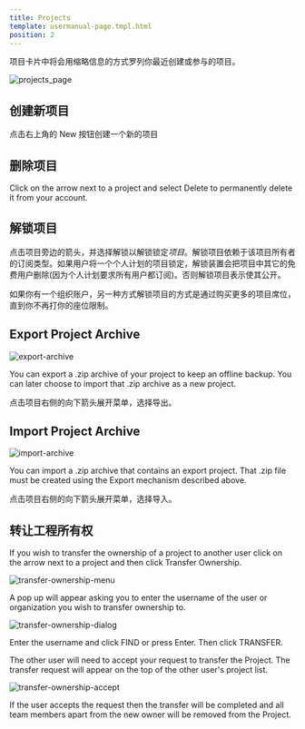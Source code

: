 ```yaml
---
title: Projects
template: usermanual-page.tmpl.html
position: 2
---
```


项目卡片中将会用缩略信息的方式罗列你最近创建或参与的项目。

![projects_page][1]

## 创建新项目

点击右上角的 New 按钮创建一个新的项目

## 删除项目

Click on the arrow next to a project and select Delete to permanently delete it from your account.

## 解锁项目

点击项目旁边的箭头，并选择解锁以解锁锁定*项目*。解锁项目依赖于该项目所有者的订阅类型。如果用户将一个个人计划的项目锁定，解锁装置会把项目中其它的免费用户删除(因为个人计划要求所有用户都订阅)。否则解锁项目表示使其公开。

如果你有一个组织账户，另一种方式解锁项目的方式是通过购买更多的项目席位，直到你不再打你的座位限制。

## Export Project Archive

![export-archive][2]

You can export a .zip archive of your project to keep an offline backup. You can later choose to import that .zip archive as a new project.

点击项目右侧的向下箭头展开菜单，选择导出。

## Import Project Archive

![import-archive][3]

You can import a .zip archive that contains an export project. That .zip file must be created using the Export mechanism described above.

点击项目右侧的向下箭头展开菜单，选择导入。

## 转让工程所有权

If you wish to transfer the ownership of a project to another user click on the arrow next to a project and then click Transfer Ownership.

![transfer-ownership-menu][4]

A pop up will appear asking you to enter the username of the user or organization you wish to transfer ownership to.

![transfer-ownership-dialog][5]

Enter the username and click FIND or press Enter. Then click TRANSFER.

The other user will need to accept your request to transfer the Project. The transfer request will appear on the top of the other user's project list.

![transfer-ownership-accept][6]

If the user accepts the request then the transfer will be completed and all team members apart from the new owner will be removed from the Project.

[1]: /images/user-manual/profile/profile.png "Projects"
[2]: /images/user-manual/profile/projects/export-archive-button.jpg
[3]: /images/user-manual/profile/projects/import-archive-button.jpg
[4]: /images/user-manual/profile/projects/transfer-ownership-menu.png
[5]: /images/user-manual/profile/projects/transfer-ownership-dialog.png
[6]: /images/user-manual/profile/projects/transfer-ownership-accept.png

